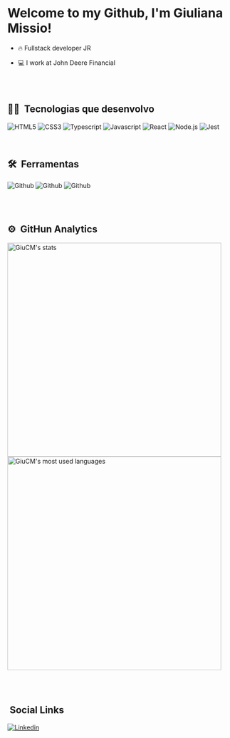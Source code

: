 <h1>
Welcome to my Github, I'm Giuliana Missio!
<img src="https://raw.githubusercontent.com/kaueMarques/kaueMarques/master/hi.gif" width="10px">
</h1>

- 🔥 Fullstack developer JR

- 💻 I work at John Deere Financial

<br><br>

## 👩‍💻 &nbsp;Tecnologias que desenvolvo

<img align="center" alt="HTML5"
src="https://img.shields.io/badge/HTML5-E34F26?style=for-the-badge&logo=html5&logoColor=white">
<img align="center" alt="CSS3"
src="https://img.shields.io/badge/CSS3-1572B6?style=for-the-badge&logo=css3&logoColor=white">
<img align="center" alt="Typescript"
src="https://img.shields.io/badge/TypeScript-007ACC?style=for-the-badge&logo=typescript&logoColor=white">
<img align="center" alt="Javascript"
src="https://img.shields.io/badge/JavaScript-F7DF1E?style=for-the-badge&logo=javascript&logoColor=black">
<img align="center" alt="React"
src="https://img.shields.io/badge/React-20232A?style=for-the-badge&logo=react&logoColor=61DAFB">
<img align="center" alt="Node.js"
src="https://img.shields.io/badge/Node.js-43853D?style=for-the-badge&logo=node.js&logoColor=white">
<img align="center" alt="Jest"
src="https://img.shields.io/badge/Jest-323330?style=for-the-badge&logo=Jest&logoColor=white">

<br>

## 🛠️ &nbsp;Ferramentas

<img align="center" alt="Github"
src="https://img.shields.io/badge/Visual_Studio_Code-0078D4?style=for-the-badge&logo=visual%20studio%20code&logoColor=white">
<img align="center" alt="Github"
src="https://img.shields.io/badge/IntelliJ_IDEA-000000.svg?style=for-the-badge&logo=intellij-idea&logoColor=white">
<img align="center" alt="Github"
src="https://img.shields.io/badge/GitHub-100000?style=for-the-badge&logo=github&logoColor=white">

<br><br>

## ⚙️ &nbsp;GitHun Analytics

<p align="left">
<img width="480em" src="https://github-readme-stats.vercel.app/api?username=GiuCM&show_icons=true&theme=tokyonight" alt="GiuCM's stats" />
<img width="480em" src="https://github-readme-stats.vercel.app/api/top-langs/?username=GiuCM&layout=compact&theme=tokyonight" alt="GiuCM's most used languages" />
</p>

<br><br>

## &nbsp;Social Links

[![Linkedin](https://img.shields.io/badge/LinkedIn-0077B5?style=for-the-badge&logo=linkedin&logoColor=white)](https://www.linkedin.com/in/giuliana-campregher-missio/)
